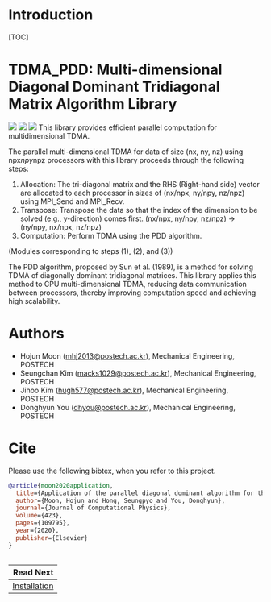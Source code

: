 Introduction
============

[TOC]

# TDMA_PDD: Multi-dimensional Diagonal Dominant Tridiagonal Matrix Algorithm Library
![](https://img.shields.io/badge/Fortran-Fortran_90-blue.svg)
[![](https://img.shields.io/badge/docs-passing-green.svg)](https://xccels.github.io/TDMA_PDD)
![](https://img.shields.io/badge/license-MIT_License-yellow.svg)
This library provides efficient parallel computation for multidimensional TDMA.

The parallel multi-dimensional TDMA for data of size (nx, ny, nz) using npx*npy*npz processors with this library proceeds through the following steps:

1.	Allocation: The tri-diagonal matrix and the RHS (Right-hand side) vector are allocated to each processor in sizes of (nx/npx, ny/npy, nz/npz) using MPI_Send and MPI_Recv.
2.	Transpose: Transpose the data so that the index of the dimension to be solved (e.g., y-direction) comes first.
(nx/npx, ny/npy, nz/npz) -> (ny/npy, nx/npx, nz/npz)
3.	Computation: Perform TDMA using the PDD algorithm.

(Modules corresponding to steps (1), (2), and (3))

The PDD algorithm, proposed by Sun et al. (1989), is a method for solving TDMA of diagonally dominant tridiagonal matrices. This library applies this method to CPU multi-dimensional TDMA, reducing data communication between processors, thereby improving computation speed and achieving high scalability.
 
# Authors
- Hojun Moon (mhj2013@postech.ac.kr), Mechanical Engineering, POSTECH
- Seungchan Kim (macks1029@postech.ac.kr), Mechanical Engineering, POSTECH
- Jihoo Kim (hugh577@postech.ac.kr), Mechanical Engineering, POSTECH
- Donghyun You (dhyou@postech.ac.kr), Mechanical Engineering, POSTECH

# Cite
Please use the following bibtex, when you refer to this project.

```bibtex
@article{moon2020application,
  title={Application of the parallel diagonal dominant algorithm for the incompressible Navier-Stokes equations},
  author={Moon, Hojun and Hong, Seungpyo and You, Donghyun},
  journal={Journal of Computational Physics},
  volume={423},
  pages={109795},
  year={2020},
  publisher={Elsevier}
}



```
<div class="section_buttons">

|                        Read Next |
|---------------------------------:|
| [Installation](2_installation.md) |

</div>
